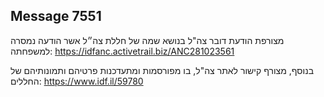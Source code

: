 ## Message 7551

מצורפת הודעת דובר צה"ל בנושא שמה של חללת צה״ל אשר הודעה נמסרה למשפחתה: https://idfanc.activetrail.biz/ANC281023561

בנוסף, מצורף קישור לאתר צה"ל, בו מפורסמות ומתעדכנות פרטיהם ותמונותיהם של החללים: https://www.idf.il/59780

